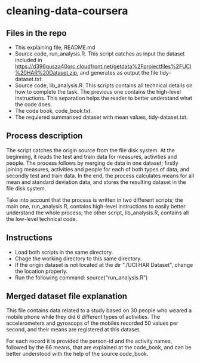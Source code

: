 # cleaning-data-coursera

## Files in the repo

- This explaining file, README.md
- Source code, run_analysis.R. This script catches as input the dataset included in https://d396qusza40orc.cloudfront.net/getdata%2Fprojectfiles%2FUCI%20HAR%20Dataset.zip, and generates as output the file tidy-dataset.txt.
- Source code, lib_analysis.R. This scripts contains all technical details on how to complete the task. The previous one contains the high-level instructions. This separation helps the reader to better understand what the code does.
- The code book, code_book.txt.
- The requiered summarised dataset with mean values, tidy-dataset.txt.

## Process description

The script catches the origin source from the file disk system.
At the beginning, it reads the test and train data for measures, activities and people.
The process follows by merging de data in one dataset; firstly joining measures, activities and people for each of both types of data, and secondly test and train data.
In the end, the process calculates means for all mean and standard deviation data, and stores the resulting dataset in the file disk system.

Take into account that the process is written in two different scripts; the main one, run_analysis.R, contains high-level instructions to easily better understand the whole process; the other script, lib_analysis.R, contains all the low-level technical code.

## Instructions
- Load both scripts in the same directory.
- Chage the working directory to this same directory.
- If the origin dataset is not located at the dir "./UCI HAR Dataset", change the location properly.
- Run the following command: source("run_analysis.R")

## Merged dataset file explanation

This file contains data related to a study based on 30 people who weared a mobile phone while they did 6 different types of activities. The accelerometers and gyroscops of the mobiles recorded 50 values per second, and their means are registered at this dataset. 

For each record it is provided the person-id and the activity names, followed by the 66 means, that are explained at the code_book, and can be better understood with the help of the source code_book.

